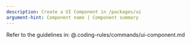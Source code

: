 ```yaml
---
description: Create a UI Component in /packages/ui
argument-hint: Component name | Component summary
---
```


Refer to the guidelines in: @.coding-rules/commands/ui-component.md